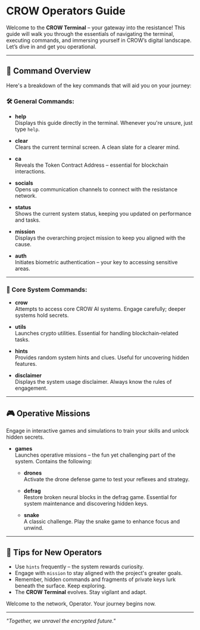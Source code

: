 
# CROW Operators Guide

Welcome to the **CROW Terminal** – your gateway into the resistance! This guide will walk you through the essentials of navigating the terminal, executing commands, and immersing yourself in CROW’s digital landscape. Let’s dive in and get you operational.

---

## 📖 Command Overview
Here's a breakdown of the key commands that will aid you on your journey:

### 🛠️ General Commands:
- **help**        
  Displays this guide directly in the terminal. Whenever you're unsure, just type `help`.
  
- **clear**       
  Clears the current terminal screen. A clean slate for a clearer mind.
  
- **ca**          
  Reveals the Token Contract Address – essential for blockchain interactions.
  
- **socials**     
  Opens up communication channels to connect with the resistance network.
  
- **status**      
  Shows the current system status, keeping you updated on performance and tasks.
  
- **mission**     
  Displays the overarching project mission to keep you aligned with the cause.
  
- **auth**        
  Initiates biometric authentication – your key to accessing sensitive areas.

---

### 🤖 Core System Commands:
- **crow**        
  Attempts to access core CROW AI systems. Engage carefully; deeper systems hold secrets.

- **utils**       
  Launches crypto utilities. Essential for handling blockchain-related tasks.

- **hints**       
  Provides random system hints and clues. Useful for uncovering hidden features.

- **disclaimer**  
  Displays the system usage disclaimer. Always know the rules of engagement.

---

## 🎮 Operative Missions
Engage in interactive games and simulations to train your skills and unlock hidden secrets.

- **games**       
  Launches operative missions – the fun yet challenging part of the system. Contains the following:
  
  - **drones**   
    Activate the drone defense game to test your reflexes and strategy.
  
  - **defrag**   
    Restore broken neural blocks in the defrag game. Essential for system maintenance and discovering hidden keys.
  
  - **snake**    
    A classic challenge. Play the snake game to enhance focus and unwind.

---

## 🎯 Tips for New Operators
- Use `hints` frequently – the system rewards curiosity.
- Engage with `mission` to stay aligned with the project's greater goals.
- Remember, hidden commands and fragments of private keys lurk beneath the surface. Keep exploring.
- The **CROW Terminal** evolves. Stay vigilant and adapt.

Welcome to the network, Operator. Your journey begins now.

---

*"Together, we unravel the encrypted future."*
